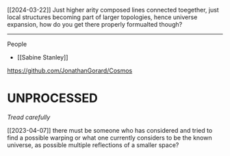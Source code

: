 
[[2024-03-22]]
Just higher arity composed lines connected toegether, just local structures becoming part of larger topologies, hence universe expansion, how do you get there properly formualted though?

---

People
- [[Sabine Stanley]]

https://github.com/JonathanGorard/Cosmos

# UNPROCESSED
*Tread carefully*

[[2023-04-07]]
there must be someone who has considered and tried to find a possible warping or what one currently considers to be the known universe, as possible multiple reflections of a smaller space?
